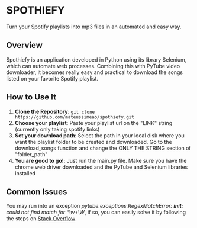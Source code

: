 # SPOTHIEFY
Turn your Spotify playlists into mp3 files in an automated and easy way.

## Overview
Spothiefy is an application developed in Python using its library Selenium, which can automate web processes. Combining this with PyTube video downloader, it becomes really easy and practical to download the songs listed on your favorite Spotify playlist.

## How to Use It
1. **Clone the Repository**: `git clone https://github.com/mateussimeao/spothiefy.git`
2. **Choose your playlist**: Paste your playlist url on the "LINK" string (currently only taking spotify links)
3. **Set your download path**: Select the path in your local disk where you want the playlist folder to be created and downloaded. Go to the download_songs function and change the ONLY THE STRING section of "folder_path"
4. **You are good to go!**: Just run the main.py file. Make sure you have the chrome web driver downloaded and the PyTube and Selenium libraries installed

## Common Issues
You may run into an exception *pytube.exceptions.RegexMatchError: __init__: could not find match for ^\w+\W*, if so, you can easily solve it by following the steps on [Stack Overflow]([https://console.firebase.google.com/](https://stackoverflow.com/questions/70776558/pytube-exceptions-regexmatcherror-init-could-not-find-match-for-w-w)https://stackoverflow.com/questions/70776558/pytube-exceptions-regexmatcherror-init-could-not-find-match-for-w-w)

